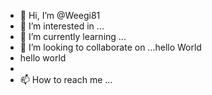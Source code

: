   - 👋 Hi, I’m @Weegi81
- 👀 I’m interested in ...
- 🌱 I’m currently learning ...
- 💞️ I’m looking to collaborate on ...hello World
- hello world 
- 
- 📫 How to reach me ...

<!---
Weegi81/Weegi81 is a ✨ special ✨ repository because its `README.md` (this file) appears on your GitHub profile.
You can click the Preview link to take a look at your changes.
--->
